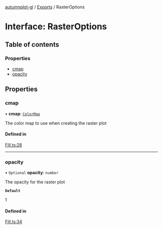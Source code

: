 [autumnplot-gl](../README.md) / [Exports](../modules.md) / RasterOptions

# Interface: RasterOptions

## Table of contents

### Properties

- [cmap](RasterOptions.md#cmap)
- [opacity](RasterOptions.md#opacity)

## Properties

### cmap

• **cmap**: [`ColorMap`](../classes/ColorMap.md)

The color map to use when creating the raster plot

#### Defined in

[Fill.ts:28](https://github.com/tsupinie/autumnplot-gl/blob/f74c7b8/src/Fill.ts#L28)

___

### opacity

• `Optional` **opacity**: `number`

The opacity for the raster plot

**`Default`**

1

#### Defined in

[Fill.ts:34](https://github.com/tsupinie/autumnplot-gl/blob/f74c7b8/src/Fill.ts#L34)

